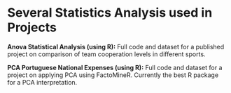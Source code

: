 # Several Statistics Analysis used in Projects

**Anova Statistical Analysis (using R):** 
Full code and dataset for a published project on comparison of team cooperation levels in different sports. 

**PCA Portuguese National Expenses (using R):**
Full code and dataset for a project on applying PCA using FactoMineR. Currently the best R package for a PCA interpretation. 
